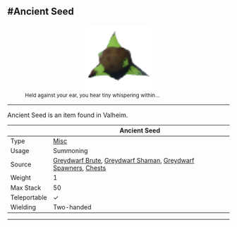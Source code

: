 <meta property="og:title" content="Blueberries - MoreValheim" /><meta property="og:type" content="website" /><meta property="og:image" content="/assets/blueberries.png" /><meta property="og:description" content="Blueberries is an item found in Valheim." /><meta name="theme-color" content="#546D78"><meta name="twitter:card" content="summary_large_image">
#Ancient Seed
-------------
<style>img {width:30px;}.tb {width:150px;display: block;margin-left: auto;margin-right: auto;}</style>

<style>.md-typeset table:not([class]) th:not([align]) {min-width:unset!important;}</style>
<figure><img src="/assets/ancient_seed.png" class="tb" /><figcaption><small>Held against your ear, you hear tiny whispering within...</small></figcaption></figure>

-------------

Ancient Seed is an item found in Valheim.

|        | Ancient Seed              |
| ----------- | ------------------------------------ |
| Type | [Misc](../../types/misc)
| Usage | Summoning<br>
| Source | [Greydwarf Brute](../../creatures/greydwarf_brute), [Greydwarf Shaman](../../creatures/greydwarf_shaman), [Greydwarf Spawners](../../objects/greydwarf_spawners), [Chests](../../objects/chests)
| Weight | 1 |
| Max Stack | 50 |
| Teleportable | ✓
| Wielding | Two-handed


-------------